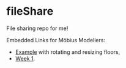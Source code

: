 # fileShare
File sharing repo for me!

Embedded Links for Möbius Modellers:
- [Example](https://mobius-08.design-automation.net/editor?file=https:%2F%2Fraw.githubusercontent.com%2Fkichappa%2FfileShare%2Fmain%2Fw1_s3_u3_demo_law_curves_exp.mob&defaultViewer=1&node=1) with rotating and resizing floors,
- [Week 1](https://mobius-08.design-automation.net/editor?file=https:%2F%2Fraw.githubusercontent.com%2Fkichappa%2FfileShare%2Fmain%2FWeek1_Coding_Assignment.mob&node=1&defaultViewer=cad). 

